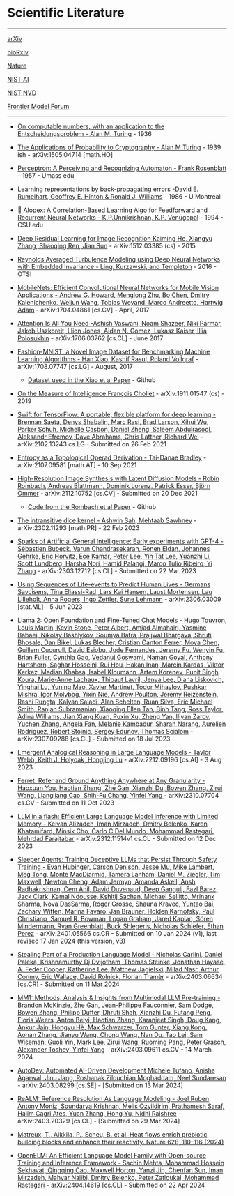 # Scientific Literature

- - - -

[arXiv](https://arxiv.org)

[bioRxiv](https://www.biorxiv.org)

[Nature](https://www.nature.com)

[NIST AI](https://www.nist.gov/artificial-intelligence)

[NIST NVD](https://nvd.nist.gov/vuln)

[Frontier Model Forum](https://www.frontiermodelforum.org)

- - - -

* [On computable numbers, with an application to the Entscheidungsproblem - Alan M. Turing](https://www.cs.virginia.edu/~robins/Turing_Paper_1936.pdf) - 1936

* [The Applications of Probability to Cryptography - Alan M Turing](https://arxiv.org/abs/1505.04714) - 1939 ish - arXiv:1505.04714 [math.HO]

* [Perceptron: A Perceiving and Recognizing Automaton - Frank Rosenblatt](https://blogs.umass.edu/brain-wars/files/2016/03/rosenblatt-1957.pdf)  - 1957 - Umass edu

* [Learning representations by back-propagating errors -David E. Rumelhart, Geoffrey E. Hinton & Ronald J. Williams](https://www.iro.umontreal.ca/~vincentp/ift3395/lectures/backprop_old.pdf)  - 1986 - U Montreal
  
* :wolf: [Alopex: A Correlation-Based Learning Algo for Feedforward and Recurrent Neural Networks - K.P.Unnikrishnan, K.P. Venugopal](https://www.cs.colostate.edu/~anderson/cs545/notebooks/Alopex.pdf)  - 1994 - CSU edu 

* [Deep Residual Learning for Image Recognition Kaiming He, Xiangyu Zhang, Shaoqing Ren, Jian Sun](https://arxiv.org/abs/1512.03385) - arXiv:1512.03385 (cs)  - 2015

* [Reynolds Averaged Turbulence Modeling using Deep Neural Networks with Embedded Invariance - Ling, Kurzawski, and Templeton](https://www.osti.gov/servlets/purl/1333570) - 2016 - OTSI

* [MobileNets: Efficient Convolutional Neural Networks for Mobile Vision Applications - Andrew G. Howard, Menglong Zhu, Bo Chen, Dmitry Kalenichenko, Weijun Wang, Tobias Weyand, Marco Andreetto, Hartwig Adam](https://arxiv.org/abs/1704.04861) - arXiv:1704.04861 [cs.CV]  - April, 2017

* [Attention Is All You Need -Ashish Vaswani, Noam Shazeer, Niki Parmar, Jakob Uszkoreit, Llion Jones, Aidan N. Gomez, Lukasz Kaiser, Illia Polosukhin](https://arxiv.org/abs/1706.03762) - 	arXiv:1706.03762 [cs.CL]  - June 2017

* [Fashion-MNIST: a Novel Image Dataset for Benchmarking Machine Learning Algorithms - Han Xiao, Kashif Rasul, Roland Vollgraf](https://arxiv.org/abs/1708.07747) - arXiv:1708.07747 [cs.LG] - August, 2017

  * [Dataset used in the Xiao et al Paper](https://github.com/zalandoresearch/fashion-mnist) - Github

* [On the Measure of Intelligence
François Chollet](https://arxiv.org/abs/1911.01547) - arXiv:1911.01547 (cs) - 2019

* [Swift for TensorFlow: A portable, flexible platform for deep learning - Brennan Saeta, Denys Shabalin, Marc Rasi, Brad Larson, Xihui Wu, Parker Schuh, Michelle Casbon, Daniel Zheng, Saleem Abdulrasool, Aleksandr Efremov, Dave Abrahams, Chris Lattner, Richard Wei](https://arxiv.org/abs/2102.13243) - arXiv:2102.13243 cs.LG - Submitted on 26 Feb 2021

* [Entropy as a Topological Operad Derivation - Tai-Danae Bradley](https://arxiv.org/abs/2107.09581) - arXiv:2107.09581 [math.AT] - 10 Sep 2021

* [High-Resolution Image Synthesis with Latent Diffusion Models - Robin Rombach, Andreas Blattmann, Dominik Lorenz, Patrick Esser, Björn Ommer](https://arxiv.org/abs/2112.10752) - arXiv:2112.10752 [cs.CV] - Submitted on 20 Dec 2021 

  * [Code from the Rombach et al Paper](https://github.com/CompVis/latent-diffusion) - Github
 
* [The intransitive dice kernel - Ashwin Sah, Mehtaab Sawhney](https://arxiv.org/abs/2302.11293) - arXiv:2302.11293 [math.PR] - 22 Feb 2023
 
* [Sparks of Artificial General Intelligence: Early experiments with GPT-4 - Sébastien Bubeck, Varun Chandrasekaran, Ronen Eldan, Johannes Gehrke, Eric Horvitz, Ece Kamar, Peter Lee, Yin Tat Lee, Yuanzhi Li, Scott Lundberg, Harsha Nori, Hamid Palangi, Marco Tulio Ribeiro, Yi Zhang](https://arxiv.org/abs/2303.12712) - arXiv:2303.12712 [cs.CL] - Submitted on 22 Mar 2023

* [Using Sequences of Life-events to Predict Human Lives - Germans Savcisens, Tina Eliassi-Rad, Lars Kai Hansen, Laust Mortensen, Lau Lilleholt, Anna Rogers, Ingo Zettler, Sune Lehmann](https://arxiv.org/abs/2306.03009) - arXiv:2306.03009 [stat.ML] - 5 Jun 2023

* [Llama 2: Open Foundation and Fine-Tuned Chat Models - 
Hugo Touvron, Louis Martin, Kevin Stone, Peter Albert, Amjad Almahairi, Yasmine Babaei, Nikolay Bashlykov, Soumya Batra, Prajjwal Bhargava, Shruti Bhosale, Dan Bikel, Lukas Blecher, Cristian Canton Ferrer, Moya Chen, Guillem Cucurull, David Esiobu, Jude Fernandes, Jeremy Fu, Wenyin Fu, Brian Fuller, Cynthia Gao, Vedanuj Goswami, Naman Goyal, Anthony Hartshorn, Saghar Hosseini, Rui Hou, Hakan Inan, Marcin Kardas, Viktor Kerkez, Madian Khabsa, Isabel Kloumann, Artem Korenev, Punit Singh Koura, Marie-Anne Lachaux, Thibaut Lavril, Jenya Lee, Diana Liskovich, Yinghai Lu, Yuning Mao, Xavier Martinet, Todor Mihaylov, Pushkar Mishra, Igor Molybog, Yixin Nie, Andrew Poulton, Jeremy Reizenstein, Rashi Rungta, Kalyan Saladi, Alan Schelten, Ruan Silva, Eric Michael Smith, Ranjan Subramanian, Xiaoqing Ellen Tan, Binh Tang, Ross Taylor, Adina Williams, Jian Xiang Kuan, Puxin Xu, Zheng Yan, Iliyan Zarov, Yuchen Zhang, Angela Fan, Melanie Kambadur, Sharan Narang, Aurelien Rodriguez, Robert Stojnic, Sergey Edunov, Thomas Scialom](https://arxiv.org/abs/2307.09288) - 	arXiv:2307.09288 [cs.CL]  - Submitted on 18 Jul 2023

* [Emergent Analogical Reasoning in Large Language Models - Taylor Webb, Keith J. Holyoak, Hongjing Lu](https://arxiv.org/abs/2212.09196) - 	arXiv:2212.09196 [cs.AI] - 3 Aug 2023

* [Ferret: Refer and Ground Anything Anywhere at Any Granularity - Haoxuan You, Haotian Zhang, Zhe Gan, Xianzhi Du, Bowen Zhang, Zirui Wang, Liangliang Cao, Shih-Fu Chang, Yinfei Yang ](https://arxiv.org/abs/2310.07704) - arXiv:2310.07704 cs.CV - Submitted on 11 Oct 2023

* [LLM in a flash: Efficient Large Language Model Inference with Limited Memory - Keivan Alizadeh, Iman Mirzadeh, Dmitry Belenko, Karen Khatamifard, Minsik Cho, Carlo C Del Mundo, Mohammad Rastegari, Mehrdad Farajtabar](https://doi.org/10.48550/arXiv.2312.11514) - arXiv:2312.11514v1 cs.CL - Submitted on 12 Dec 2023

* [Sleeper Agents: Training Deceptive LLMs that Persist Through Safety Training - Evan Hubinger, Carson Denison, Jesse Mu, Mike Lambert, Meg Tong, Monte MacDiarmid, Tamera Lanham, Daniel M. Ziegler, Tim Maxwell, Newton Cheng, Adam Jermyn, Amanda Askell, Ansh Radhakrishnan, Cem Anil, David Duvenaud, Deep Ganguli, Fazl Barez, Jack Clark, Kamal Ndousse, Kshitij Sachan, Michael Sellitto, Mrinank Sharma, Nova DasSarma, Roger Grosse, Shauna Kravec, Yuntao Bai, Zachary Witten, Marina Favaro, Jan Brauner, Holden Karnofsky, Paul Christiano, Samuel R. Bowman, Logan Graham, Jared Kaplan, Sören Mindermann, Ryan Greenblatt, Buck Shlegeris, Nicholas Schiefer, Ethan Perez](https://doi.org/10.48550/arXiv.2401.05566) - arXiv:2401.05566 cs.CR - Submitted on 10 Jan 2024 (v1), last revised 17 Jan 2024 (this version, v3)

* [Stealing Part of a Production Language Model - Nicholas Carlini, Daniel Paleka, Krishnamurthy Dj Dvijotham, Thomas Steinke, Jonathan Hayase, A. Feder Cooper, Katherine Lee, Matthew Jagielski, Milad Nasr, Arthur Conmy, Eric Wallace, David Rolnick, Florian Tramèr](https://arxiv.org/abs/2403.06634) - arXiv:2403.06634 [cs.CR] - Submitted on 11 Mar 2024

* [MM1: Methods, Analysis & Insights from Multimodal LLM Pre-training - Brandon McKinzie, Zhe Gan, Jean-Philippe Fauconnier, Sam Dodge, Bowen Zhang, Philipp Dufter, Dhruti Shah, Xianzhi Du, Futang Peng, Floris Weers, Anton Belyi, Haotian Zhang, Karanjeet Singh, Doug Kang, Ankur Jain, Hongyu Hè, Max Schwarzer, Tom Gunter, Xiang Kong, Aonan Zhang, Jianyu Wang, Chong Wang, Nan Du, Tao Lei, Sam Wiseman, Guoli Yin, Mark Lee, Zirui Wang, Ruoming Pang, Peter Grasch, Alexander Toshev, Yinfei Yang](https://arxiv.org/abs/2403.09611) - 	arXiv:2403.09611 cs.CV - 14 March 2024

* [AutoDev: Automated AI-Driven Development
Michele Tufano, Anisha Agarwal, Jinu Jang, Roshanak Zilouchian Moghaddam, Neel Sundaresan](https://arxiv.org/abs/2403.08299) - arXiv:2403.08299 [cs.SE] - [Submitted on 13 Mar 2024]

* [ReALM: Reference Resolution As Language Modeling - Joel Ruben Antony Moniz, Soundarya Krishnan, Melis Ozyildirim, Prathamesh Saraf, Halim Cagri Ates, Yuan Zhang, Hong Yu, Nidhi Rajshree](https://arxiv.org/abs/2403.20329) - arXiv:2403.20329 [cs.CL] - [Submitted on 29 Mar 2024]

* [Matreux, T., Aikkila, P., Scheu, B. et al. Heat flows enrich prebiotic building blocks and enhance their reactivity. Nature 628, 110–116 (2024)](https://doi.org/10.1038/s41586-024-07193-7)

* [OpenELM: An Efficient Language Model Family with Open-source Training and Inference Framework - Sachin Mehta, Mohammad Hossein Sekhavat, Qingqing Cao, Maxwell Horton, Yanzi Jin, Chenfan Sun, Iman Mirzadeh, Mahyar Najibi, Dmitry Belenko, Peter Zatloukal, Mohammad Rastegari](https://arxiv.org/abs/2404.14619) - arXiv:2404.14619 [cs.CL] - Submitted on 22 Apr 2024
